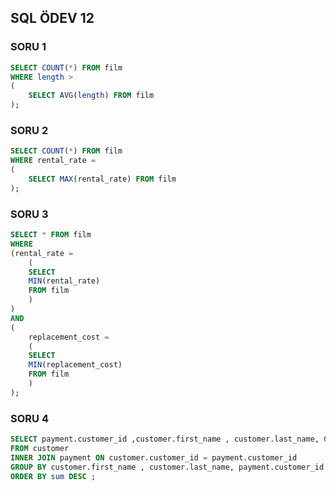 ## SQL ÖDEV 12
### SORU 1
``` SQL
SELECT COUNT(*) FROM film
WHERE length >
(
	SELECT AVG(length) FROM film
);
```
### SORU 2
``` SQL
SELECT COUNT(*) FROM film
WHERE rental_rate =
(
	SELECT MAX(rental_rate) FROM film
);
```
### SORU 3
``` SQL
SELECT * FROM film
WHERE 
(rental_rate =
	(
	SELECT 
	MIN(rental_rate) 
	FROM film
	)
)
AND
(
	replacement_cost =
	(
	SELECT 
	MIN(replacement_cost) 
	FROM film
	)
);
```
### SORU 4
``` SQL
SELECT payment.customer_id ,customer.first_name , customer.last_name, COUNT(payment.customer_id) AS Sum 
FROM customer 
INNER JOIN payment ON customer.customer_id = payment.customer_id 
GROUP BY customer.first_name , customer.last_name, payment.customer_id
ORDER BY sum DESC ;
```
